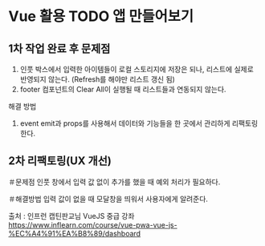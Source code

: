 # Vue 활용 TODO 앱 만들어보기


## 1차 작업 완료 후 문제점
1. 인풋 박스에서 입력한 아이템들이 로컬 스토리지에 저장은 되나, 리스트에 실제로 반영되지 않는다. (Refresh를 해야만 리스트 갱신 됨)
2. footer 컴포넌트의 Clear All이 실행될 때 리스트들과 연동되지 않는다.

해결 방법
1. event emit과 props를 사용해서 데이터와 기능들을 한 곳에서 관리하게 리팩토링한다.



## 2차 리팩토링(UX 개선)
＃문제점
인풋 창에서 입력 값 없이 추가를 했을 때 예외 처리가 필요하다.


＃해결방법
입력 값이 없을 때 모달창을 띄워서 사용자에게 알려준다.



출처 : 인프런 캡틴판교님 VueJS 중급 강좌 
https://www.inflearn.com/course/vue-pwa-vue-js-%EC%A4%91%EA%B8%89/dashboard

